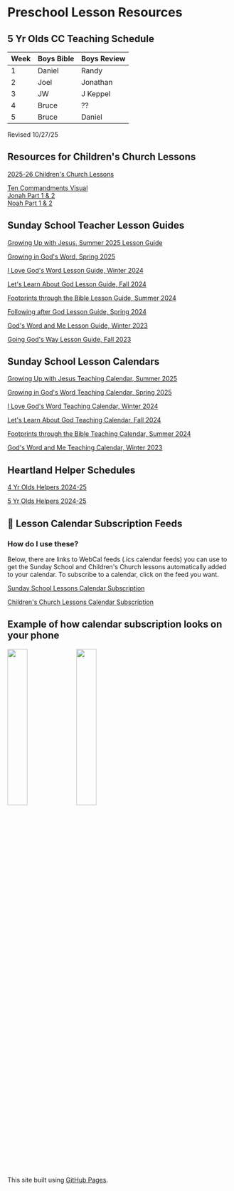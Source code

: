 # Preschool Lesson Resources


## 5 Yr Olds CC Teaching Schedule 

| Week | Boys Bible | Boys Review |
|------|------------|-------------|
| 1    | Daniel  | Randy |
| 2    | Joel | Jonathan |
| 3    | JW | J Keppel |
| 4    | Bruce | ?? |
| 5    | Bruce | Daniel |

 Revised 10/27/25

## Resources for Children's Church Lessons   

[2025-26 Children's Church Lessons](https://yhsmedia.github.io/lessons/2025-26%20Childrens%20Church%20Lessons%20PDF.pdf)

[Ten Commandments Visual](https://yhsmedia.github.io/lessons/Ten%20Commandments%20Visual.pdf)  
[Jonah Part 1 & 2](https://yhsmedia.github.io/lessons/Jonah%20Part%201%20and%202.pdf)  
[Noah Part 1 & 2](https://yhsmedia.github.io/lessons/Noah%20Part%201%20%26%202.pdf)  

## Sunday School Teacher Lesson Guides   

[Growing Up with Jesus, Summer 2025 Lesson Guide](https://yhsmedia.github.io/lessons/Growing%20Up%20with%20Jesus%20Teacher%20Guide.pdf)

[Growing in God's Word, Spring 2025](https://yhsmedia.github.io/lessons/Growing%20In%20Gods%20Word%20Teacher%20Guide.pdf)  

[I Love God's Word Lesson Guide, Winter 2024](https://yhsmedia.github.io/lessons/I%20Love%20God’s%20Word%20Teacher%20Guide.pdf)  

[Let's Learn About God Lesson Guide, Fall 2024](https://yhsmedia.github.io/lessons/Let's%20Learn%20About%20God%20Teacher%20Guide.pdf)  

[Footprints through the Bible Lesson Guide, Summer 2024](https://yhsmedia.github.io/lessons/Footprints%20Through%20the%20Bible%20Teacher%20Guide.pdf) 
 
[Following after God Lesson Guide, Spring 2024](https://yhsmedia.github.io/lessons/Following%20After%20God%20Teacher%20Guide%20-%20%20Spring.pdf)  

[God's Word and Me Lesson Guide, Winter 2023](https://yhsmedia.github.io/lessons/God’s%20Word%20and%20Me%20Teacher%20Guide%20PDF.pdf)  

[Going God's Way Lesson Guide, Fall 2023](https://yhsmedia.github.io/lessons/Going%20Gods%20Way%20Teacher%20Guide.pdf)  


## Sunday School Lesson Calendars  

[Growing Up with Jesus Teaching Calendar, Summer 2025](https://yhsmedia.github.io/lessons/Growing%20Up%20with%20Jesus%20Summer%202025%20Calendar.pdf)

[Growing in God's Word Teaching Calendar, Spring 2025](https://yhsmedia.github.io/lessons/Growing%20in%20God's%20Word%20%20Spring%202025%20Calendar.pdf)

[I Love God's Word Teaching Calendar, Winter 2024](https://yhsmedia.github.io/lessons/I%20Love%20God%E2%80%99s%20Word%20Teaching%20Calendar%2C%20Winter%202024.pdf)

[Let's Learn About God Teaching Calendar, Fall 2024](https://yhsmedia.github.io/lessons/SS%20Calendar%20Fall%202024%20Let's%20Learn%20About%20God%20.pdf)

[Footprints through the Bible Teaching Calendar, Summer 2024](https://yhsmedia.github.io/lessons/SS%20Calendar%20Summer%202024%20Footprints%20through%20the%20Bible.pdf)  

[God's Word and Me Teaching Calendar, Winter 2023](https://yhsmedia.github.io/lessons/SS%20Calendar%20Winter%202023%20God's%20Word%20and%20Me.pdf)  

## Heartland Helper Schedules

[4 Yr Olds Helpers 2024-25](https://yhsmedia.github.io/lessons/Heartland%20Helpers%204yr%20olds%2024-25.pdf)

[5 Yr Olds Helpers 2024-25](https://yhsmedia.github.io/lessons/Heartland%20Helpers%205yr%20olds%2024-25.pdf)


## 📆 Lesson Calendar Subscription Feeds 

### How do I use these?
Below, there are links to WebCal feeds (.ics calendar feeds) you can use to get the Sunday School and Children's Church lessons automatically added to your calendar. To subscribe to a calendar, click on the feed you want.  

[Sunday School Lessons Calendar Subscription](webcal://p56-caldav.icloud.com/published/2/MTM5MTEzNzAzMTM5MTEzN1Amw3kZHQnWL_DB0tTpgRT5Gugji6vtJl9VEAN-jc-btgOtjt0Cm_Y78lenmZxlsJnXOZJ335fF2qpZ9hqC1HE)   

[Children's Church Lessons Calendar Subscription](webcal://p56-caldav.icloud.com/published/2/MTM5MTEzNzAzMTM5MTEzN1Amw3kZHQnWL_DB0tTpgRQg8OlDN9sdE6c9Wc8AqnARYJ39wvSO__g9nJc7dE9JdGuYBwRKFd3cjAgWxAAk9o0)  

## Example of how calendar subscription looks on your phone
<img align="top" src="https://yhsmedia.github.io/lessons/IMG_2376.jpeg" width="30%" height="30%"> <img align="top" src="https://yhsmedia.github.io/lessons/Lesson%20Detail.png" width="30%" height="30%">  

  
This site built using [GitHub Pages](https://pages.github.com/).
